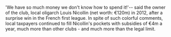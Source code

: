 'We have so much money we don't know how to spend it!'-- said the owner of the club, local oligarch Louis Nicollin (net worth: €120m) in 2012, after a surprise win in the French first league. In spite of such colorful comments, local taxpayers continued to fill Nicollin's pockets with subsidies of €4m a year, much more than other clubs - and much more than the legal limit.